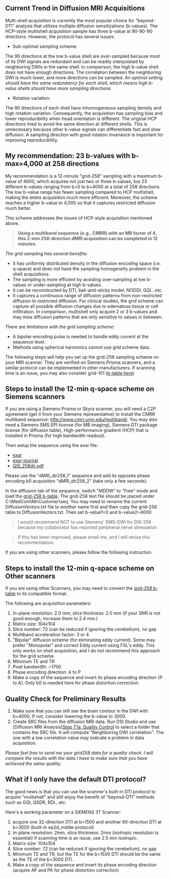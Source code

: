 ## Current Trend in Diffusion MRI Acquisitions

Multi-shell acquisition is currently the most popular choice for "beyond-DTI" analysis that utilizes multiple diffusion sensitizations (b-values). The HCP-style multishell acquisition sample has three b-value at 90-90-90 directions. However, the protocol has several issues:

- Sub-optimal sampling scheme:

The 90 directions at the low b-value shell are over-sampled because most of its DWI signals are redundant and can be readily interpolated by neighboring DWIs in the same shell. In comparison, the high b-value shell does not have enough directions. The correlation between the neighboring DWI is much lower, and more directions can be sampled. *An optimal setting should have the same redundancy for each shell, which means high b-value shells should have more sampling directions.*

- Rotation variation: 

The 90 directions of each shell have inhomogeneous sampling density and high rotation variation. Consequently, the acquisition has sampling bias and lower reproducibility when head orientation is different. The original HCP directions tried to avoid the same direction at different shells. This is unnecessary because other b-value signals can differentiate fast and slow diffusion. A sampling direction with good rotation invariance is important for improving reproducibility. 

## My recommendation: 23 b-values with b-max=4,000 at 258 directions

My recommendation is a 12-minute "grid-258" sampling with a maximum b-value of 4000, which acquires not just two or three b-values,
but 23 different b-values ranging from b=0 to b=4000 at a total of 258 directions. The low b-value range has fewer sampling compared to HCP multishell,
making the entire acquisition much more efficient. Moreover, the scheme reaches a higher b-value to 4,000 so that it captures restricted diffusion much better. 

This scheme addresses the issues of HCP-style acquisition mentioned above.


> **Using a multiband sequence (e.g., CMRR) with an MB factor of 4, this 2-mm 258-direction dMRI acquisition can be completed in 12 minutes.**  

*The grid sampling has several benefits:*
- It has uniformly distributed density in the diffusion encoding space (i.e. q-space) and does not have the sampling homogeneity problem in the shell acquisitions. 
- The sampling is more efficient by avoiding over-sampling at low b-values or under-sampling at high b-values. 
- It can be reconstructed by DTI, ball-and-sticks model, NODDI, GQI...etc.
- It captures a continuous range of diffusion patterns from non-restricted diffusion to restricted diffusion. For clinical studies, the grid scheme can capture all possible diffusion changes due to edematous tissue or cell infiltration. In comparison, multishell only acquire 2 or 3 b-values and may miss diffusion patterns that are only sensitive to values in between.

*There are limitations with the grid sampling scheme:*
- A bipolar-encoding pulse is needed to handle eddy current at the sequence level.
- Methods using spherical harmonics cannot use grid scheme data.

The following steps will help you set up the grid-258 sampling scheme on your MRI scanner. They are verified on Siemens Prisma scanners, and a similar protocol can be implemented in other manufacturers. If scanning time is an issue, you may also consider grid-101 ([b-table here](https://pitt-my.sharepoint.com/:t:/g/personal/yehfc_pitt_edu/EUFLViycNvFJjitO0pM2pg4BRHdXc9LSjICBtuAgiBk_4A?e=ztSaxy))


## Steps to install the 12-min q-space scheme on Siemens scanners

If you are using a Siemens Prisma or Skyra scanner, you will need a C2P agreement (get it from your Siemens representative) to install the CMRR multiband sequence:
http://www.cmrr.umn.edu/multiband/. You may also need a Siemens SMS EPI license (for MB imaging), Siemens DTI package license (for diffusion table), High-performance gradient (HCP) that is installed in Prisma (for high bandwidth readout).

Then setup the sequence using the exar file:

- [exar](/dsi-studio-document/files/QSI258.exar1)
- [exar-journal](/dsi-studio-document/files/QSI258.exar1-journal)
- [QSI_258dir.pdf](/dsi-studio-document/files/QSI258.pdf)

Please use the "dMRI_dir258_1" sequence and add its opposite phase encoding b0 acquisition "dMRI_dir258_2" (take only a few seconds).

In the diffusion tab of the sequence, switch "MDDW" to "Free" mode and load the [grid-258 b-table](https://pitt-my.sharepoint.com/:t:/g/personal/yehfc_pitt_edu/ER8JurqNeGhAnn6k11tKAkEBZoGwPtuPCTnJK3ateCeAjg?e=yqUuIf).
The grid-258 text file should be placed under C:\MedCom\MriCustomer\seq\. You may need to rename the current DiffusionVectors.txt file to another name first and then copy the grid-258 table to DiffusionVectors.txt.
Then set b-value1=0 and b-value2=4000

> I would recommend NOT to use Siemens' SMS-DWI for DSI-258 because my collaborator has reported peripheral nerve stimulation.

> If this has been improved, please email me, and I will revise this recommendation.

If you are using other scanners, please follow the following instruction.

## Steps to install the 12-min q-space scheme on Other scanners

If you are using other Scanners, you may need to convert the [grid-258 b-table](https://pitt-my.sharepoint.com/:t:/g/personal/yehfc_pitt_edu/ER8JurqNeGhAnn6k11tKAkEBZoGwPtuPCTnJK3ateCeAjg?e=yqUuIf)
to its compatible format.

The following are acquisition parameters:

1. In-plane resolution: 2.0 mm, slice thickness: 2.0 mm (if your SNR is not good enough, increase them to 2.4 mm.)
2. Matrix size: 104x104
3. Slice number: 72 (can be reduced if ignoring the cerebellum), no gap
4. Multiband acceleration factor: 3 or 4
5. "Bipolar" diffusion scheme (for eliminating eddy current). Some may prefer "Monopolar" and correct Eddy current using FSL's eddy. This only works on shell acquisition, and I do not recommend this approach for the grid scheme.
6. Minimum TE and TR
7. Pixel bandwidth: ~1700
8. Phase encoding direction: A to P
9. Make a copy of the sequence and invert its phase encoding direction (P to A). Only b0 is needed here for phase distortion correction.

## Quality Check for Preliminary Results

1. Make sure that you can still see the brain contour in the DWI with b=4000. If not, consider lowering the b-value to 3000.
2. Create SRC files from the diffusion MRI data. Run DSI Studio and use [Diffusion MRI Analysis][Step T1a: Quality Control](/doc/gui_t1.html#step-t1a-quality-control-optional) to select a folder that contains the SRC file. It will compute "Neighboring DWI correlation". The one with a low correlation value may indicate a problem in data acquisition.

*Please feel free to send me your grid258 data for a quality check. I will compare the results with the data I have to make sure that you have achieved the same quality.*

## What if I only have the default DTI protocol?

The good news is that you can use the scanner's built-in DTI protocol to acquire "multishell" and still enjoy the benefit of "beyond-DTI" methods such as GQI, QSDR, RDI...etc.

Here's a working parameter on a SIEMENS 3T Scanner:

1. acquire one 32-direction DTI at b=1500 and another 60-direction DTI at b=3000 (built-in ep2d_mddw protocol)
2. In-plane resolution: 2mm, slice thickness: 2mm (isotropic resolution is essential)
    If scanning time is an issue, use 2.5 mm isotropic.
3. Matrix size: 104x104
4. Slice number: 72 (can be reduced if ignoring the cerebellum), no gap
5. Minimum TE and TR, but the TE for the b=1500 DTI should be the same as the TE of the b=3000 DTI.
6. Make a copy of the sequence and invert its phase encoding direction (acquire AP and PA for phase distortion correction)
